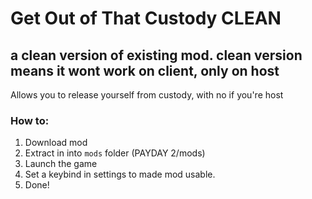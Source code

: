 # Get Out of That Custody CLEAN
## a clean version of existing mod. clean version means it wont work on client, only on host

Allows you to release yourself from custody, with no if you're host
###  How to:
1. Download mod
2. Extract in into ``mods`` folder (PAYDAY 2/mods)
3. Launch the game
4. Set a keybind in settings to made mod usable.
5. Done!
